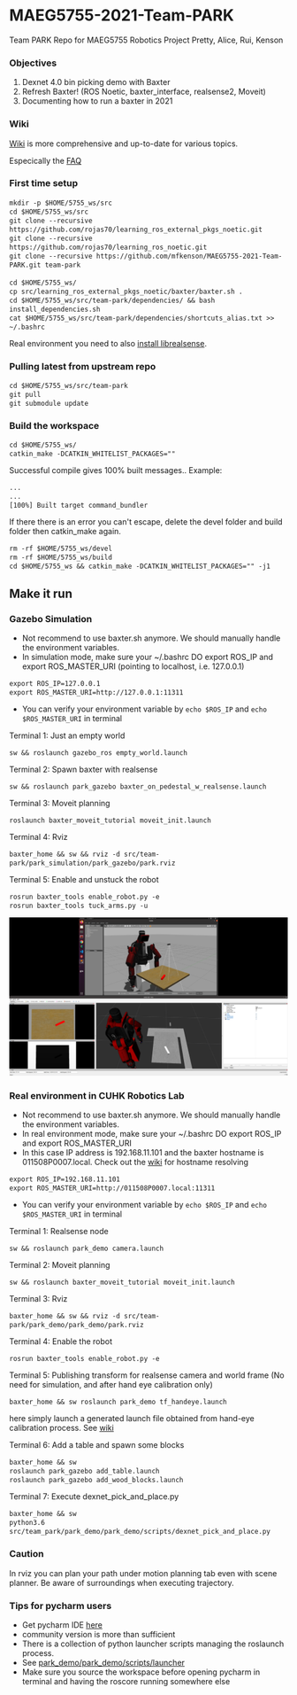 # MAEG5755-2021-Team-PARK
Team PARK Repo for MAEG5755 Robotics Project
Pretty, Alice, Rui, Kenson


### Objectives
1. Dexnet 4.0 bin picking demo with Baxter
2. Refresh Baxter! (ROS Noetic, baxter_interface, realsense2, Moveit)
3. Documenting how to run a baxter in 2021

### Wiki
[Wiki](https://github.com/mfkenson/MAEG5755-2021-Team-PARK/wiki) is more comprehensive and up-to-date for various topics.

Especically the [FAQ](https://github.com/mfkenson/MAEG5755-2021-Team-PARK/wiki#faq)

### First time setup 
```
mkdir -p $HOME/5755_ws/src
cd $HOME/5755_ws/src
git clone --recursive https://github.com/rojas70/learning_ros_external_pkgs_noetic.git
git clone --recursive https://github.com/rojas70/learning_ros_noetic.git
git clone --recursive https://github.com/mfkenson/MAEG5755-2021-Team-PARK.git team-park

cd $HOME/5755_ws/
cp src/learning_ros_external_pkgs_noetic/baxter/baxter.sh .
cd $HOME/5755_ws/src/team-park/dependencies/ && bash install_dependencies.sh
cat $HOME/5755_ws/src/team-park/dependencies/shortcuts_alias.txt >> ~/.bashrc
```
Real environment you need to also [install librealsense](https://github.com/IntelRealSense/librealsense/blob/master/doc/distribution_linux.md).

### Pulling latest from upstream repo
```
cd $HOME/5755_ws/src/team-park
git pull
git submodule update
```


### Build the workspace
```
cd $HOME/5755_ws/
catkin_make -DCATKIN_WHITELIST_PACKAGES=""
```
Successful compile gives 100% built messages..
Example:
```
...
...
[100%] Built target command_bundler
```
If there there is an error you can't escape, delete the devel folder and build folder then catkin_make again.
```
rm -rf $HOME/5755_ws/devel
rm -rf $HOME/5755_ws/build
cd $HOME/5755_ws && catkin_make -DCATKIN_WHITELIST_PACKAGES="" -j1
```


## Make it run

### Gazebo Simulation

* Not recommend to use baxter.sh anymore. We should manually handle the environment variables.
* In simulation mode, make sure your ~/.bashrc DO export ROS_IP and export ROS_MASTER_URI (pointing to localhost, i.e. 127.0.0.1)
```
export ROS_IP=127.0.0.1
export ROS_MASTER_URI=http://127.0.0.1:11311
```
* You can verify your environment variable by `echo $ROS_IP` and `echo $ROS_MASTER_URI` in terminal

Terminal 1: Just an empty world
```
sw && roslaunch gazebo_ros empty_world.launch
```
Terminal 2: Spawn baxter with realsense
```
sw && roslaunch park_gazebo baxter_on_pedestal_w_realsense.launch
```
Terminal 3: Moveit planning
```
roslaunch baxter_moveit_tutorial moveit_init.launch
```
Terminal 4: Rviz
```
baxter_home && sw && rviz -d src/team-park/park_simulation/park_gazebo/park.rviz
```
Terminal 5: Enable and unstuck the robot
```
rosrun baxter_tools enable_robot.py -e
rosrun baxter_tools tuck_arms.py -u
```

![Alt text](/screenshots/baxter_realsense_gazebo_rviz.png?raw=true "Baxter_D435")

### Real environment in CUHK Robotics Lab

* Not recommend to use baxter.sh anymore. We should manually handle the environment variables.
* In real environment mode, make sure your ~/.bashrc DO export ROS_IP and export ROS_MASTER_URI
* In this case IP address is 192.168.11.101 and the baxter hostname is 011508P0007.local. Check out the [wiki](https://github.com/mfkenson/MAEG5755-2021-Team-PARK/wiki/Baxter-Simulation-and-Real-Robot) for hostname resolving
```
export ROS_IP=192.168.11.101
export ROS_MASTER_URI=http://011508P0007.local:11311
```
* You can verify your environment variable by `echo $ROS_IP` and `echo $ROS_MASTER_URI` in terminal

Terminal 1: Realsense node
```
sw && roslaunch park_demo camera.launch
```
Terminal 2: Moveit planning
```
sw && roslaunch baxter_moveit_tutorial moveit_init.launch
```
Terminal 3: Rviz
```
baxter_home && sw && rviz -d src/team-park/park_demo/park_demo/park.rviz
```
Terminal 4: Enable the robot
```
rosrun baxter_tools enable_robot.py -e
```
Terminal 5: Publishing transform for realsense camera and world frame (No need for simulation, and after hand eye calibration only)
```
baxter_home && sw roslaunch park_demo tf_handeye.launch
```
here simply launch a generated launch file obtained from hand-eye calibration process. See [wiki](https://github.com/mfkenson/MAEG5755-2021-Team-PARK/wiki/Hand-Eye-Calibration)

Terminal 6: Add a table and spawn some blocks
```
baxter_home && sw 
roslaunch park_gazebo add_table.launch
roslaunch park_gazebo add_wood_blocks.launch
```
Terminal 7: Execute dexnet_pick_and_place.py
```
baxter_home && sw
python3.6 src/team_park/park_demo/park_demo/scripts/dexnet_pick_and_place.py
```
### Caution
In rviz you can plan your path under motion planning tab even with scene planner. Be aware of surroundings when executing trajectory.

### Tips for pycharm users
* Get pycharm IDE [here](https://www.jetbrains.com/pycharm/download/#section=linux)
* community version is more than sufficient
* There is a collection of python launcher scripts managing the roslaunch process.
* See [park_demo/park_demo/scripts/launcher](https://github.com/mfkenson/MAEG5755-2021-Team-PARK/tree/main/park_demo/park_demo/scripts/launcher)
* Make sure you source the workspace before opening pycharm in terminal and having the roscore running somewhere else